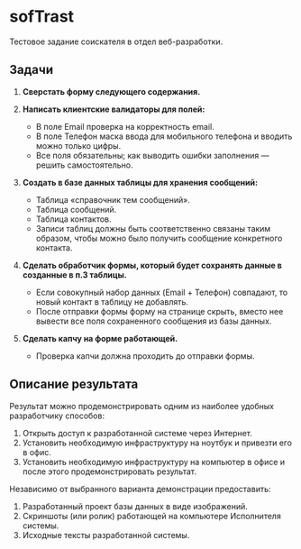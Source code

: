 # sofTrast

Тестовое задание соискателя в отдел веб-разработки.

## Задачи

1. **Сверстать форму следующего содержания.**

2. **Написать клиентские валидаторы для полей:**
   - В поле Email проверка на корректность email.
   - В поле Телефон маска ввода для мобильного телефона и вводить можно только цифры.
   - Все поля обязательны; как выводить ошибки заполнения — решить самостоятельно.

3. **Создать в базе данных таблицы для хранения сообщений:**
   - Таблица «справочник тем сообщений».
   - Таблица сообщений.
   - Таблица контактов.
   - Записи таблиц должны быть соответственно связаны таким образом, чтобы можно было получить сообщение конкретного контакта.

4. **Сделать обработчик формы, который будет сохранять данные в созданные в п.3 таблицы.** 
   - Если совокупный набор данных (Email + Телефон) совпадают, то новый контакт в таблицу не добавлять.
   - После отправки формы форму на странице скрыть, вместо нее вывести все поля сохраненного сообщения из базы данных.

5. **Сделать капчу на форме работающей.** 
   - Проверка капчи должна проходить до отправки формы.

## Описание результата

Результат можно продемонстрировать одним из наиболее удобных разработчику способов:
1. Открыть доступ к разработанной системе через Интернет.
2. Установить необходимую инфраструктуру на ноутбук и привезти его в офис.
3. Установить необходимую инфраструктуру на компьютер в офисе и после этого продемонстрировать результат.

Независимо от выбранного варианта демонстрации предоставить:
1. Разработанный проект базы данных в виде изображений.
2. Скриншоты (или ролик) работающей на компьютере Исполнителя системы.
3. Исходные тексты разработанной системы.
